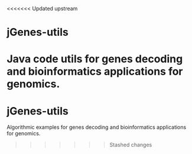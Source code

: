 <<<<<<< Updated upstream
# jGenes-utils
Java code utils for genes decoding and bioinformatics applications for genomics.
=======
# jGenes-utils
Algorithmic examples for genes decoding and bioinformatics applications for genomics.
>>>>>>> Stashed changes
